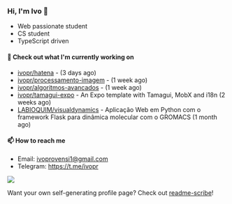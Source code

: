 ### Hi, I'm Ivo 👋

* Web passionate student
* CS student
* TypeScript driven

#### 👷 Check out what I'm currently working on

- [ivopr/hatena](https://github.com/ivopr/hatena) -  (3 days ago)
- [ivopr/processamento-imagem](https://github.com/ivopr/processamento-imagem) -  (1 week ago)
- [ivopr/algoritmos-avancados](https://github.com/ivopr/algoritmos-avancados) -  (1 week ago)
- [ivopr/tamagui-expo](https://github.com/ivopr/tamagui-expo) - An Expo template with Tamagui, MobX and i18n (2 weeks ago)
- [LABIOQUIM/visualdynamics](https://github.com/LABIOQUIM/visualdynamics) - Aplicação Web em Python com o framework Flask para dinâmica molecular com o GROMACS (1 month ago)

#### 📫 How to reach me

- Email: [ivoprovensi1@gmail.com](mailto://ivoprovensi1@gmail.com)
- Telegram: https://t.me/ivopr

![](https://github-readme-stats.vercel.app/api/top-langs/?username=ivopr&langs_count=10&layout=compact&theme=react&hide_border=true&bg_color=0D1117&title_color=5ce1e6&icon_color=5ce1e6)

Want your own self-generating profile page? Check out [readme-scribe](https://github.com/muesli/readme-scribe)!
